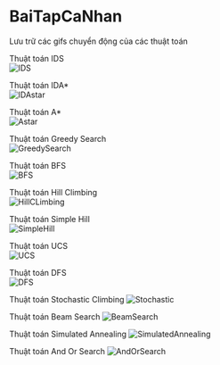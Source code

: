 # BaiTapCaNhan
Lưu trữ các gifs chuyển động của các thuật toán

Thuật toán IDS             
![IDS](https://github.com/DangTranAnhQuan/BaiTapCaNhan/blob/main/IDS_new.gif)

Thuật toán IDA*             
![IDAstar](https://github.com/DangTranAnhQuan/BaiTapCaNhan/blob/main/IDA_star_new.gif)

Thuật toán A*           
![Astar](https://github.com/DangTranAnhQuan/BaiTapCaNhan/blob/main/A_star_new.gif)

Thuật toán Greedy Search      
![GreedySearch](https://github.com/DangTranAnhQuan/BaiTapCaNhan/blob/main/GreedySearch_new.gif)

Thuật toán BFS          
![BFS](https://github.com/DangTranAnhQuan/BaiTapCaNhan/blob/main/BFS_new.gif)

Thuật toán Hill Climbing    
![HillCLimbing](https://github.com/DangTranAnhQuan/BaiTapCaNhan/blob/main/HillClimbing_1.gif)

Thuật toán Simple Hill      
![SimpleHill](https://github.com/DangTranAnhQuan/BaiTapCaNhan/blob/main/SimpleHill_new.gif)

Thuật toán UCS           
![UCS](https://github.com/DangTranAnhQuan/BaiTapCaNhan/blob/main/UCS_new.gif)

Thuật toán DFS            
![DFS](https://github.com/DangTranAnhQuan/BaiTapCaNhan/blob/main/DFS_new.gif)

Thuật toán Stochastic Climbing
![Stochastic](https://github.com/DangTranAnhQuan/BaiTapCaNhan/blob/main/StochasticClimbing.gif)

Thuật toán Beam Search
![BeamSearch](https://github.com/DangTranAnhQuan/BaiTapCaNhan/blob/main/BeamSearch.gif)

Thuật toán Simulated Annealing
![SimulatedAnnealing](https://github.com/DangTranAnhQuan/BaiTapCaNhan/blob/main/SimulatedAnnealing.gif)

Thuật toán And Or Search 
![AndOrSearch](https://github.com/DangTranAnhQuan/BaiTapCaNhan/blob/main/AndOrSearch.gif)
